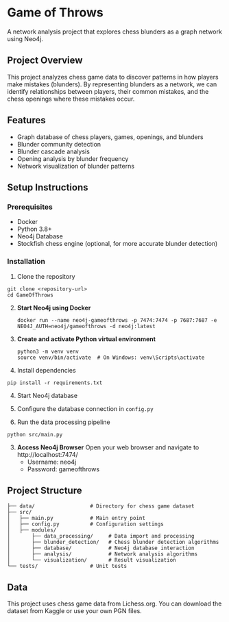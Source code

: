 # Game of Throws

A network analysis project that explores chess blunders as a graph network using Neo4j.

## Project Overview
This project analyzes chess game data to discover patterns in how players make mistakes (blunders). By representing blunders as a network, we can identify relationships between players, their common mistakes, and the chess openings where these mistakes occur.

## Features
- Graph database of chess players, games, openings, and blunders
- Blunder community detection
- Blunder cascade analysis
- Opening analysis by blunder frequency
- Network visualization of blunder patterns

## Setup Instructions

### Prerequisites

- Docker
- Python 3.8+
- Neo4j Database
- Stockfish chess engine (optional, for more accurate blunder detection)

### Installation

1. Clone the repository
```
git clone <repository-url>
cd GameOfThrows
```

2. **Start Neo4j using Docker**
   ```
   docker run --name neo4j-gameofthrows -p 7474:7474 -p 7687:7687 -e NEO4J_AUTH=neo4j/gameofthrows -d neo4j:latest
   ```

3. **Create and activate Python virtual environment**
   ```
   python3 -m venv venv
   source venv/bin/activate  # On Windows: venv\Scripts\activate
   ```

3. Install dependencies
```
pip install -r requirements.txt
```

4. Start Neo4j database

5. Configure the database connection in `config.py`

6. Run the data processing pipeline
```
python src/main.py
```

3. **Access Neo4j Browser**
   Open your web browser and navigate to http://localhost:7474/
   - Username: neo4j
   - Password: gameofthrows

## Project Structure
```
├── data/                  # Directory for chess game dataset
├── src/
│   ├── main.py            # Main entry point
│   ├── config.py          # Configuration settings
│   ├── modules/
│       ├── data_processing/     # Data import and processing
│       ├── blunder_detection/   # Chess blunder detection algorithms
│       ├── database/            # Neo4j database interaction
│       ├── analysis/            # Network analysis algorithms
│       └── visualization/       # Result visualization
└── tests/                 # Unit tests
```

## Data
This project uses chess game data from Lichess.org. You can download the dataset from Kaggle or use your own PGN files. 
